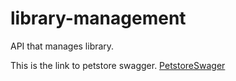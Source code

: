 # library-management
API that manages library.

This is the link to petstore swagger. [PetstoreSwager](https://petstore.swagger.io/?url=https://raw.githubusercontent.com/EspereJonathan/library-management/oas-td2-alt-STD21010/docs/api.yml)